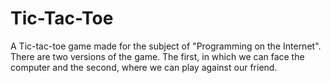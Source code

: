 # Tic-Tac-Toe

A Tic-tac-toe game made for the subject of "Programming on the Internet".
There are two versions of the game. The first, in which we can face the computer and the second, where we can play against our friend.
